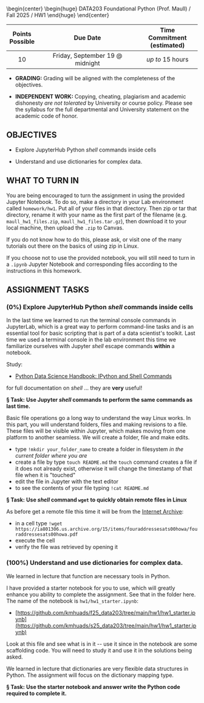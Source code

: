 ```python

```

\begin{center}
\begin{huge}
DATA203 Foundational Python (Prof. Maull) / Fall 2025 / HW1
\end{huge}
\end{center}

| Points <br/>Possible | Due Date | Time Commitment <br/>(estimated) |
|:---------------:|:--------:|:---------------:|
| 10 | Friday, September 19 @ midnight | _up to_ 15 hours |


* **GRADING:** Grading will be aligned with the completeness of the objectives.

* **INDEPENDENT WORK:** Copying, cheating, plagiarism  and academic dishonesty _are not tolerated_ by University or course policy.  Please see the syllabus for the full departmental and University statement on the academic code of honor.

## OBJECTIVES
* Explore JupyterHub Python _shell_ commands inside cells

* Understand and use dictionaries for complex data.

## WHAT TO TURN IN
You are being encouraged to turn the assignment in using the provided
Jupyter Notebook.  To do so, make a directory in your Lab environment called
`homework/hw1`.   Put all of your files in that directory.  Then zip or tar that directory,
rename it with your name as the first part of the filename (e.g. `maull_hw1_files.zip`, `maull_hw1_files.tar.gz`), then
download it to your local machine, then upload the `.zip` to Canvas.

If you do not know how to do this, please ask, or visit one of the many tutorials out there
on the basics of using zip in Linux.  

If you choose not to use the provided notebook, you will still need to turn in a
`.ipynb` Jupyter Notebook and corresponding files according to the instructions in
this homework.


## ASSIGNMENT TASKS
### (0%) Explore JupyterHub Python _shell_ commands inside cells 

In the last time we learned to run the terminal console commands
in JupyterLab, which is a great way to perform command-line tasks and is an essential tool
for basic scripting that is part of a data scientist's toolkit.  Last time we used a 
terminal console in the lab environment
this time we familiarize ourselves with Jupyter
_shell_ escape commands **within** a notebook.

Study:

  * [Python Data Science Handbook: IPython and Shell Commands](https://jakevdp.github.io/PythonDataScienceHandbook/01.05-ipython-and-shell-commands.html)

for full documentation on _shell_ ... they are **very** useful!

**&#167; Task:**  **Use Jupyter _shell_ commands to perform the same commands as last time.**

   Basic file operations go a long way to understand
   the way Linux works.  In this part, you will understand
   folders, files and making revisions to a file.  These files
   will be visible within Jupyter, which makes moving from
   one platform to another seamless.  We will create a folder, file
   and make edits.             
   
   - type `!mkdir your_folder_name` to create a folder in filesystem _in the current folder where you are_
   - create a file by type `touch README.md` the `touch` command creates a file if it does not already exist, otherwise it will change the timestamp of that file when it is "touched"
   - edit the file in Jupyter with the text editor
   - to see the contents of your file typing `!cat README.md` 


**&#167; Task:**  **Use _shell_ command `wget` to quickly obtain remote files in Linux** 

   As before get a remote file this time it will be from the [Internet Archive](https://archive.org):

   - in a cell type `!wget https://ia801306.us.archive.org/15/items/fouraddressesats00howa/fouraddressesats00howa.pdf`
   - execute the cell
   - verify the file was retrieved by opening it



### (100%) Understand and use dictionaries for complex data. 

We learned in lecture that function are necessary
tools in Python.

I have provided a starter notebook for you to use, 
which will greatly enhance you ability to complete
the assignment.  See that in the folder here.  The 
name of the notebook is `hw1/hw1_starter.ipynb`:

* [https://github.com/kmhuads/f25_data203/tree/main/hw1/hw1_starter.ipynb](https://github.com/kmhuads/s25_data203/tree/main/hw1/hw1_starter.ipynb)

Look at this file and see what is in it -- use it since
in the notebook are some scaffolding code.  You will 
need to study it and use it in the solutions
being asked.


We learned in lecture that dictionaries are very flexible
data structures in Python.  The assignment will
focus on the dictionary mapping type.

**&#167; Task:**  **Use the starter notebook and answer write the Python code required to complete it.**




